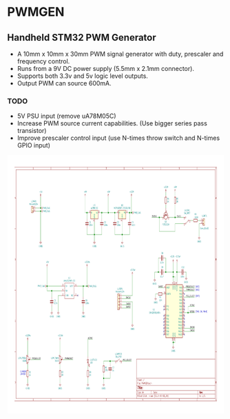 # PWMGEN

## Handheld STM32 PWM Generator

* A 10mm x 10mm x 30mm PWM signal generator with duty, prescaler and frequency control. 
* Runs from a 9V DC power supply (5.5mm x 2.1mm connector).
* Supports both 3.3v and 5v logic level outputs.
* Output PWM can source 600mA.

### TODO

* 5V PSU input (remove uA78M05C)
* Increase PWM source current capabilities. (Use bigger series pass transistor)
* Improve prescaler control input (use N-times throw switch and N-times GPIO input)

<img src="HW/PWMGEN/DOCS/PWMGEN.svg" width=1000 height=600> 

